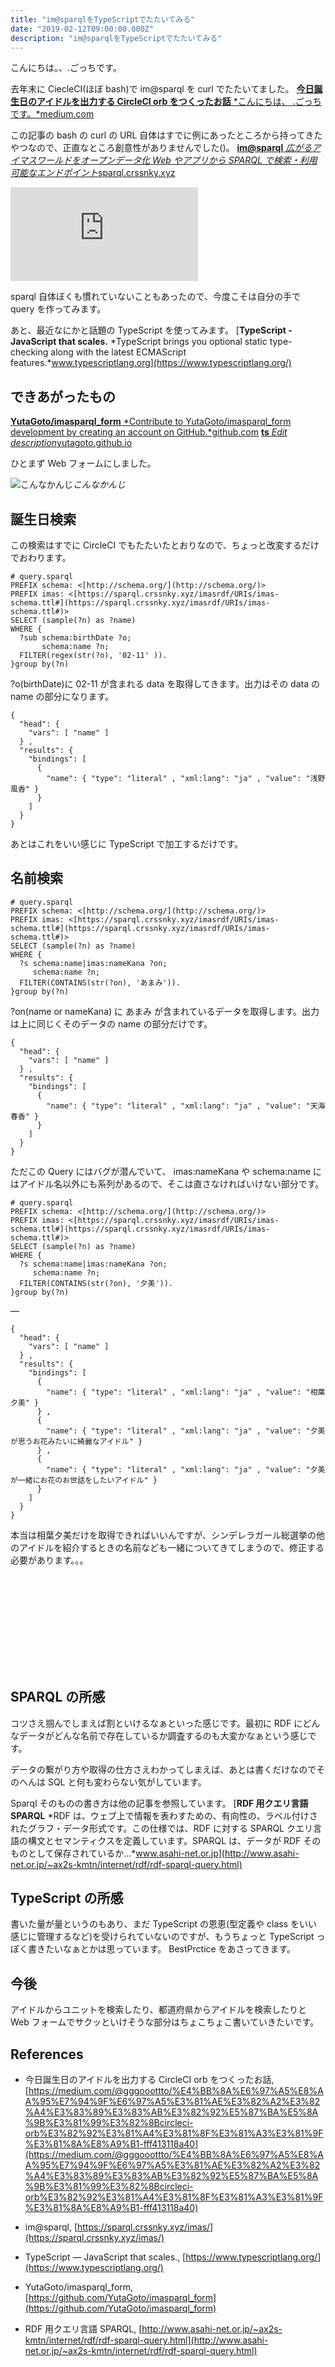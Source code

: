 ```yaml
---
title: "im@sparqlをTypeScriptでたたいてみる"
date: "2019-02-12T09:00:00.000Z"
description: "im@sparqlをTypeScriptでたたいてみる"
---
```


こんにちは。、.ごっちです。

去年末に CiecleCI(ほぼ bash)で im@sparql を curl でたたいてました。
[**今日誕生日のアイドルを出力する CircleCI orb をつくったお話**
*こんにちは、 .ごっちです。*medium.com](https://medium.com/@gggooottto/%E4%BB%8A%E6%97%A5%E8%AA%95%E7%94%9F%E6%97%A5%E3%81%AE%E3%82%A2%E3%82%A4%E3%83%89%E3%83%AB%E3%82%92%E5%87%BA%E5%8A%9B%E3%81%99%E3%82%8Bcircleci-orb%E3%82%92%E3%81%A4%E3%81%8F%E3%81%A3%E3%81%9F%E3%81%8A%E8%A9%B1-fff413118a40)

この記事の bash の curl の URL 自体はすでに例にあったところから持ってきたやつなので、正直なところ創意性がありませんでした()。
[**im@sparql**
*広がるアイマスワールドをオープンデータ化 Web やアプリから SPARQL で検索・利用可能なエンドポイント*sparql.crssnky.xyz](https://sparql.crssnky.xyz/imas/)

<iframe src="https://medium.com/media/bcaf84fbf3b99a2c0958071f76be200b" frameborder=0></iframe>

sparql 自体ぼくも慣れていないこともあったので、今度こそは自分の手で query を作ってみます。

あと、最近なにかと話題の TypeScript を使ってみます。
[**TypeScript - JavaScript that scales.**
*TypeScript brings you optional static type-checking along with the latest ECMAScript features.*www.typescriptlang.org](https://www.typescriptlang.org/)

## できあがったもの

[**YutaGoto/imasparql_form**
*Contribute to YutaGoto/imasparql_form development by creating an account on GitHub.*github.com](https://github.com/YutaGoto/imasparql_form)
[**ts**
*Edit description*yutagoto.github.io](https://blog.yougoto.devimasparql_form/)

ひとまず Web フォームにしました。

![こんなかんじ](https://cdn-images-1.medium.com/max/2000/1*ERuaXncUPGXehL-KYOafGg.png)_こんなかんじ_

## 誕生日検索

この検索はすでに CircleCI でもたたいたとおりなので、ちょっと改変するだけでおわります。

    # query.sparql
    PREFIX schema: <[http://schema.org/](http://schema.org/)>
    PREFIX imas: <[https://sparql.crssnky.xyz/imasrdf/URIs/imas-schema.ttl#](https://sparql.crssnky.xyz/imasrdf/URIs/imas-schema.ttl#)>
    SELECT (sample(?n) as ?name)
    WHERE {
      ?sub schema:birthDate ?o;
           schema:name ?n;
      FILTER(regex(str(?o), '02-11' )).
    }group by(?n)

?o(birthDate)に 02-11 が含まれる data を取得してきます。出力はその data の name の部分になります。

    {
      "head": {
        "vars": [ "name" ]
      } ,
      "results": {
        "bindings": [
          {
            "name": { "type": "literal" , "xml:lang": "ja" , "value": "浅野風香" }
          }
        ]
      }
    }

あとはこれをいい感じに TypeScript で加工するだけです。

## 名前検索

    # query.sparql
    PREFIX schema: <[http://schema.org/](http://schema.org/)>
    PREFIX imas: <[https://sparql.crssnky.xyz/imasrdf/URIs/imas-schema.ttl#](https://sparql.crssnky.xyz/imasrdf/URIs/imas-schema.ttl#)>
    SELECT (sample(?n) as ?name)
    WHERE {
      ?s schema:name|imas:nameKana ?on;
         schema:name ?n;
      FILTER(CONTAINS(str(?on), 'あまみ')).
    }group by(?n)

?on(name or nameKana) に あまみ が含まれているデータを取得します。出力は上に同じくそのデータの name の部分だけです。

    {
      "head": {
        "vars": [ "name" ]
      } ,
      "results": {
        "bindings": [
          {
            "name": { "type": "literal" , "xml:lang": "ja" , "value": "天海春香" }
          }
        ]
      }
    }

ただこの Query にはバグが潜んでいて、 imas:nameKana や schema:name にはアイドル名以外にも系列があるので、そこは直さなければいけない部分です。

    # query.sparql
    PREFIX schema: <[http://schema.org/](http://schema.org/)>
    PREFIX imas: <[https://sparql.crssnky.xyz/imasrdf/URIs/imas-schema.ttl#](https://sparql.crssnky.xyz/imasrdf/URIs/imas-schema.ttl#)>
    SELECT (sample(?n) as ?name)
    WHERE {
      ?s schema:name|imas:nameKana ?on;
         schema:name ?n;
      FILTER(CONTAINS(str(?on), '夕美')).
    }group by(?n)

—

    {
      "head": {
        "vars": [ "name" ]
      } ,
      "results": {
        "bindings": [
          {
            "name": { "type": "literal" , "xml:lang": "ja" , "value": "相葉夕美" }
          } ,
          {
            "name": { "type": "literal" , "xml:lang": "ja" , "value": "夕美が思うお花みたいに綺麗なアイドル" }
          } ,
          {
            "name": { "type": "literal" , "xml:lang": "ja" , "value": "夕美が一緒にお花のお世話をしたいアイドル" }
          }
        ]
      }
    }

本当は相葉夕美だけを取得できればいいんですが、シンデレラガール総選挙の他のアイドルを紹介するときの名前なども一緒についてきてしまうので、修正する必要があります。。。

<iframe src="https://medium.com/media/a34d7cf97131cab517a5e13dd730e3f1" frameborder=0></iframe>

## SPARQL の所感

コツさえ掴んでしまえば割といけるなぁといった感じです。最初に RDF にどんなデータがどんな名前で存在しているか調査するのも大変かなぁという感じです。

データの繋がり方や取得の仕方さえわかってしまえば、あとは書くだけなのでそのへんは SQL と何も変わらない気がしています。

Sparql そのものの書き方は他の記事を参照しています。
[**RDF 用クエリ言語 SPARQL**
*RDF は、ウェブ上で情報を表わすための、有向性の、ラベル付けされたグラフ・データ形式です。この仕様では、RDF に対する SPARQL クエリ言語の構文とセマンティクスを定義しています。SPARQL は、データが RDF そのものとして保存されているか…*www.asahi-net.or.jp](http://www.asahi-net.or.jp/~ax2s-kmtn/internet/rdf/rdf-sparql-query.html)

## TypeScript の所感

書いた量が量というのもあり、まだ TypeScript の恩恵(型定義や class をいい感じに管理するなど)を受けられていないのですが、もうちょっと TypeScript っぽく書きたいなぁとかは思っています。 BestPrctice をあさってきます。

## 今後

アイドルからユニットを検索したり、都道府県からアイドルを検索したりと Web フォームでサクッといけそうな部分はちょこちょこ書いていきたいです。

## References

- 今日誕生日のアイドルを出力する CircleCI orb をつくったお話, [https://medium.com/@gggooottto/%E4%BB%8A%E6%97%A5%E8%AA%95%E7%94%9F%E6%97%A5%E3%81%AE%E3%82%A2%E3%82%A4%E3%83%89%E3%83%AB%E3%82%92%E5%87%BA%E5%8A%9B%E3%81%99%E3%82%8Bcircleci-orb%E3%82%92%E3%81%A4%E3%81%8F%E3%81%A3%E3%81%9F%E3%81%8A%E8%A9%B1-fff413118a40](https://medium.com/@gggooottto/%E4%BB%8A%E6%97%A5%E8%AA%95%E7%94%9F%E6%97%A5%E3%81%AE%E3%82%A2%E3%82%A4%E3%83%89%E3%83%AB%E3%82%92%E5%87%BA%E5%8A%9B%E3%81%99%E3%82%8Bcircleci-orb%E3%82%92%E3%81%A4%E3%81%8F%E3%81%A3%E3%81%9F%E3%81%8A%E8%A9%B1-fff413118a40)

- im@sparql, [https://sparql.crssnky.xyz/imas/](https://sparql.crssnky.xyz/imas/)

- TypeScript — JavaScript that scales., [https://www.typescriptlang.org/](https://www.typescriptlang.org/)

- YutaGoto/imasparql_form, [https://github.com/YutaGoto/imasparql_form](https://github.com/YutaGoto/imasparql_form)

- RDF 用クエリ言語 SPARQL, [http://www.asahi-net.or.jp/~ax2s-kmtn/internet/rdf/rdf-sparql-query.html](http://www.asahi-net.or.jp/~ax2s-kmtn/internet/rdf/rdf-sparql-query.html)
